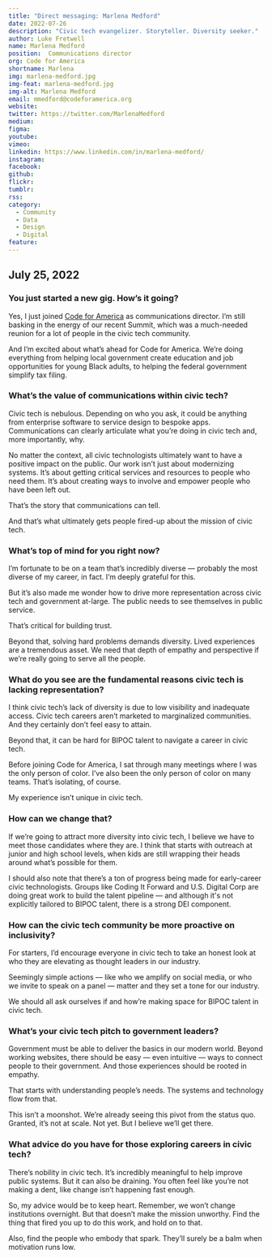 ```yaml
---
title: "Direct messaging: Marlena Medford"
date: 2022-07-26
description: "Civic tech evangelizer. Storyteller. Diversity seeker."
author: Luke Fretwell
name: Marlena Medford
position:  Communications director 
org: Code for America
shortname: Marlena
img: marlena-medford.jpg
img-feat: marlena-medford.jpg
img-alt: Marlena Medford
email: mmedford@codeforamerica.org
website: 
twitter: https://twitter.com/MarlenaMedford
medium:
figma:
youtube:
vimeo:
linkedin: https://www.linkedin.com/in/marlena-medford/
instagram:
facebook:
github:
flickr:
tumblr:
rss:
category:
  - Community
  - Data
  - Design
  - Digital
feature:
---
```


## July 25, 2022

### You just started a new gig. How’s it going?

Yes, I just joined [Code for America](https://codeforamerica.org) as communications director. I’m still basking in the energy of our recent Summit, which was a much-needed reunion for a lot of people in the civic tech community.

And I’m excited about what’s ahead for Code for America. We’re doing everything from helping local government create education and job opportunities for young Black adults, to helping the federal government simplify tax filing. 


### What’s the value of communications within civic tech?

Civic tech is nebulous. Depending on who you ask, it could be anything from enterprise software to service design to bespoke apps. Communications can clearly articulate what you’re doing in civic tech and, more importantly, why.

No matter the context, all civic technologists ultimately want to have a positive impact on the public. Our work isn’t just about modernizing systems. It’s about getting critical services and resources to people who need them. It’s about creating ways to involve and empower people who have been left out.

That’s the story that communications can tell.

And that’s what ultimately gets people fired-up about the mission of civic tech.


### What’s top of mind for you right now?

I’m fortunate to be on a team that’s incredibly diverse — probably the most diverse of my career, in fact. I’m deeply grateful for this.

But it’s also made me wonder how to drive more representation across civic tech and government at-large. The public needs to see themselves in public service.

That’s critical for building trust.

Beyond that, solving hard problems demands diversity. Lived experiences are a tremendous asset. We need that depth of empathy and perspective if we’re really going to serve all the people.


### What do you see are the fundamental reasons civic tech is lacking representation?

I think civic tech’s lack of diversity is due to low visibility and inadequate access. Civic tech careers aren’t marketed to marginalized communities. And they certainly don’t feel easy to attain.

Beyond that, it can be hard for BIPOC talent to navigate a career in civic tech.

Before joining Code for America, I sat through many meetings where I was the only person of color. I’ve also been the only person of color on many teams. That’s isolating, of course.

My experience isn’t unique in civic tech.


### How can we change that?

If we’re going to attract more diversity into civic tech, I believe we have to meet those candidates where they are. I think that starts with outreach at junior and high school levels, when kids are still wrapping their heads around what’s possible for them.

I should also note that there’s a ton of progress being made for early-career civic technologists. Groups like Coding It Forward and U.S. Digital Corp are doing great work to build the talent pipeline — and although it's not explicitly tailored to BIPOC talent, there is a strong DEI component.


### How can the civic tech community be more proactive on inclusivity?

For starters, I’d encourage everyone in civic tech to take an honest look at who they are elevating as thought leaders in our industry.

Seemingly simple actions — like who we amplify on social media, or who we invite to speak on a panel — matter and they set a tone for our industry. 

We should all ask ourselves if and how’re making space for BIPOC talent in civic tech. 


### What’s your civic tech pitch to government leaders?

Government must be able to deliver the basics in our modern world. Beyond working websites, there should be easy — even intuitive — ways to connect people to their government. And those experiences should be rooted in empathy.

That starts with understanding people’s needs. The systems and technology flow from that.

This isn’t a moonshot. We’re already seeing this pivot from the status quo. Granted, it’s not at scale. Not yet. But I believe we’ll get there.


### What advice do you have for those exploring careers in civic tech?

There’s nobility in civic tech. It’s incredibly meaningful to help improve public systems. But it can also be draining. You often feel like you’re not making a dent, like change isn’t happening fast enough.

So, my advice would be to keep heart. Remember, we won’t change institutions overnight. But that doesn’t make the mission unworthy. Find the thing that fired you up to do this work, and hold on to that.

Also, find the people who embody that spark. They’ll surely be a balm when motivation runs low.